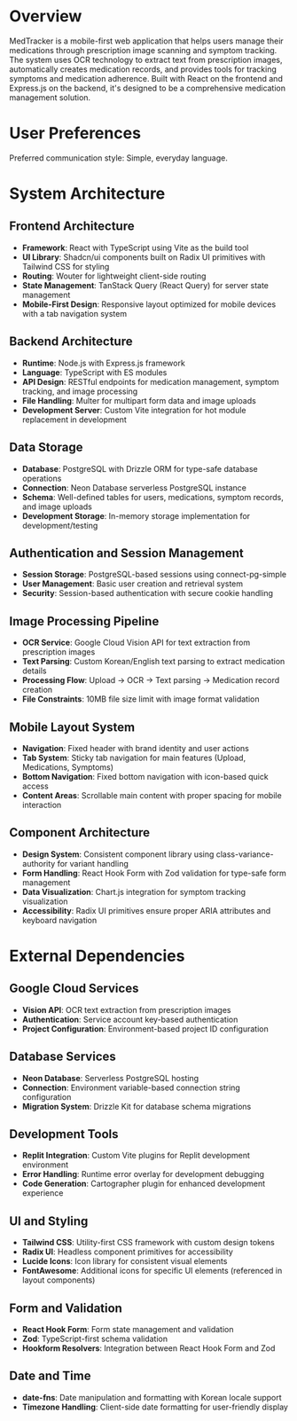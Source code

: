 # Overview

MedTracker is a mobile-first web application that helps users manage their medications through prescription image scanning and symptom tracking. The system uses OCR technology to extract text from prescription images, automatically creates medication records, and provides tools for tracking symptoms and medication adherence. Built with React on the frontend and Express.js on the backend, it's designed to be a comprehensive medication management solution.

# User Preferences

Preferred communication style: Simple, everyday language.

# System Architecture

## Frontend Architecture
- **Framework**: React with TypeScript using Vite as the build tool
- **UI Library**: Shadcn/ui components built on Radix UI primitives with Tailwind CSS for styling
- **Routing**: Wouter for lightweight client-side routing
- **State Management**: TanStack Query (React Query) for server state management
- **Mobile-First Design**: Responsive layout optimized for mobile devices with a tab navigation system

## Backend Architecture
- **Runtime**: Node.js with Express.js framework
- **Language**: TypeScript with ES modules
- **API Design**: RESTful endpoints for medication management, symptom tracking, and image processing
- **File Handling**: Multer for multipart form data and image uploads
- **Development Server**: Custom Vite integration for hot module replacement in development

## Data Storage
- **Database**: PostgreSQL with Drizzle ORM for type-safe database operations
- **Connection**: Neon Database serverless PostgreSQL instance
- **Schema**: Well-defined tables for users, medications, symptom records, and image uploads
- **Development Storage**: In-memory storage implementation for development/testing

## Authentication and Session Management
- **Session Storage**: PostgreSQL-based sessions using connect-pg-simple
- **User Management**: Basic user creation and retrieval system
- **Security**: Session-based authentication with secure cookie handling

## Image Processing Pipeline
- **OCR Service**: Google Cloud Vision API for text extraction from prescription images
- **Text Parsing**: Custom Korean/English text parsing to extract medication details
- **Processing Flow**: Upload → OCR → Text parsing → Medication record creation
- **File Constraints**: 10MB file size limit with image format validation

## Mobile Layout System
- **Navigation**: Fixed header with brand identity and user actions
- **Tab System**: Sticky tab navigation for main features (Upload, Medications, Symptoms)
- **Bottom Navigation**: Fixed bottom navigation with icon-based quick access
- **Content Areas**: Scrollable main content with proper spacing for mobile interaction

## Component Architecture
- **Design System**: Consistent component library using class-variance-authority for variant handling
- **Form Handling**: React Hook Form with Zod validation for type-safe form management
- **Data Visualization**: Chart.js integration for symptom tracking visualization
- **Accessibility**: Radix UI primitives ensure proper ARIA attributes and keyboard navigation

# External Dependencies

## Google Cloud Services
- **Vision API**: OCR text extraction from prescription images
- **Authentication**: Service account key-based authentication
- **Project Configuration**: Environment-based project ID configuration

## Database Services
- **Neon Database**: Serverless PostgreSQL hosting
- **Connection**: Environment variable-based connection string configuration
- **Migration System**: Drizzle Kit for database schema migrations

## Development Tools
- **Replit Integration**: Custom Vite plugins for Replit development environment
- **Error Handling**: Runtime error overlay for development debugging
- **Code Generation**: Cartographer plugin for enhanced development experience

## UI and Styling
- **Tailwind CSS**: Utility-first CSS framework with custom design tokens
- **Radix UI**: Headless component primitives for accessibility
- **Lucide Icons**: Icon library for consistent visual elements
- **FontAwesome**: Additional icons for specific UI elements (referenced in layout components)

## Form and Validation
- **React Hook Form**: Form state management and validation
- **Zod**: TypeScript-first schema validation
- **Hookform Resolvers**: Integration between React Hook Form and Zod

## Date and Time
- **date-fns**: Date manipulation and formatting with Korean locale support
- **Timezone Handling**: Client-side date formatting for user-friendly display
